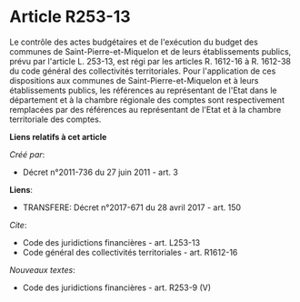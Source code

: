# Article R253-13

Le contrôle des actes budgétaires et de l'exécution du budget des communes de Saint-Pierre-et-Miquelon et de leurs
établissements publics, prévu par l'article L. 253-13, est régi par les articles R. 1612-16 à R. 1612-38 du code général des
collectivités territoriales. Pour l'application de ces dispositions aux communes de Saint-Pierre-et-Miquelon et à leurs
établissements publics, les références au représentant de l'Etat dans le département et à la chambre régionale des comptes
sont respectivement remplacées par des références au représentant de l'Etat et à la chambre territoriale des comptes.

**Liens relatifs à cet article**

_Créé par_:

  - Décret n°2011-736 du 27 juin 2011 - art. 3

**Liens**:

  - TRANSFERE: Décret n°2017-671 du 28 avril 2017 - art. 150

_Cite_:

  - Code des juridictions financières - art. L253-13
  - Code général des collectivités territoriales - art. R1612-16

_Nouveaux textes_:

  - Code des juridictions financières - art. R253-9 (V)
